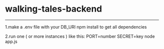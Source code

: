 # walking-tales-backend
----------------
1.make a .env file with your DB_URI npm install to get all dependencies

2.run one ( or more instances ) like this:  PORT=number SECRET=key node app.js
